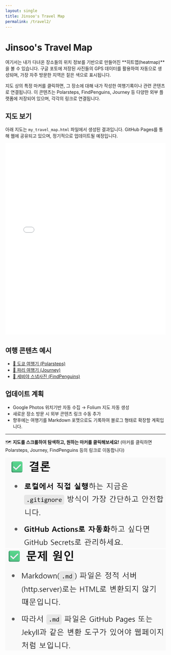 ```yaml
---
layout: single
title: Jinsoo's Travel Map
permalink: /travel2/
---
```

# Jinsoo's Travel Map

여기서는 내가 다녀온 장소들의 위치 정보를 기반으로 만들어진 **히트맵(heatmap)**을 볼 수 있습니다. 구글 포토에 저장된 사진들의 GPS 데이터를 활용하여 자동으로 생성되며, 가장 자주 방문한 지역은 짙은 색으로 표시됩니다.

지도 상의 특정 마커를 클릭하면, 그 장소에 대해 내가 작성한 여행기록이나 관련 콘텐츠로 연결됩니다. 이 콘텐츠는 Polarsteps, FindPenguins, Journey 등 다양한 외부 플랫폼에 저장되어 있으며, 각각의 링크로 연결됩니다.

## 지도 보기

아래 지도는 `my_travel_map.html` 파일에서 생성된 결과입니다. GitHub Pages를 통해 웹에 공유되고 있으며, 정기적으로 업데이트될 예정입니다.

<iframe src="./my_travel_map.html" width="100%" height="600" style="border:none;"></iframe>

## 여행 콘텐츠 예시

- [📍 도쿄 여행기 (Polarsteps)](https://polarsteps.com/yourtrip_tokyo)
- [📍 파리 여행기 (Journey)](https://journey.app/shared/paris-trip)
- [📍 세비야 스냅사진 (FindPenguins)](https://findpenguins.com/trip_sevilla)

## 업데이트 계획

- Google Photos 위치기반 자동 수집 → Folium 지도 자동 생성
- 새로운 장소 방문 시 외부 콘텐츠 링크 수동 추가
- 향후에는 여행기를 Markdown 포맷으로도 기록하여 블로그 형태로 확장할 계획입니다.

---

🗺 **지도를 스크롤하여 탐색하고, 원하는 마커를 클릭해보세요!**
(마커를 클릭하면 Polarsteps, Journey, FindPenguins 등의 링크로 이동합니다)

![alt text](image.png)
![alt text](image-1.png)
